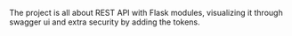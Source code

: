 The project is all about REST API with Flask modules, visualizing it through swagger ui and extra security by adding the tokens. 